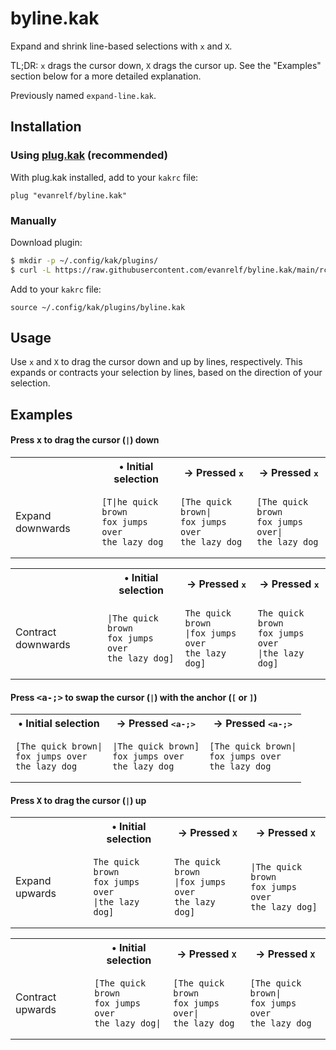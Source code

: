# byline.kak

Expand and shrink line-based selections with `x` and `X`.

TL;DR: `x` drags the cursor down, `X` drags the cursor up. See the "Examples"
section below for a more detailed explanation.

Previously named `expand-line.kak`.

## Installation

### Using [plug.kak](https://github.com/robertmeta/plug.kak) (recommended)

With plug.kak installed, add to your `kakrc` file:

```kakoune
plug "evanrelf/byline.kak"
```

### Manually

Download plugin:

```bash
$ mkdir -p ~/.config/kak/plugins/
$ curl -L https://raw.githubusercontent.com/evanrelf/byline.kak/main/rc/byline.kak -o ~/.config/kak/plugins/byline.kak
```

Add to your `kakrc` file:

```kakoune
source ~/.config/kak/plugins/byline.kak
```

## Usage

Use `x` and `X` to drag the cursor down and up by lines, respectively. This
expands or contracts your selection by lines, based on the direction of your
selection.

## Examples

#### Press <kbd>x</kbd> to drag the cursor (`|`) down

<table>

<tr>
<th>&nbsp;</th>
<th>&bull; Initial selection</th>
<th>&rarr; Pressed <kbd>x</kbd></th>
<th>&rarr; Pressed <kbd>x</kbd></th>
</tr>

<tr>

<td>Expand downwards</td>

<td>

```
[T|he quick brown
fox jumps over
the lazy dog
```

</td>

<td>

```
[The quick brown|
fox jumps over
the lazy dog
```

</td>

<td>

```
[The quick brown
fox jumps over|
the lazy dog
```

</td>

</tr>
</table>

<table>

<tr>
<th>&nbsp;</th>
<th>&bull; Initial selection</th>
<th>&rarr; Pressed <kbd>x</kbd></th>
<th>&rarr; Pressed <kbd>x</kbd></th>
</tr>

<tr>

<td>Contract downwards</td>

<td>

```
|The quick brown
fox jumps over
the lazy dog]
```

</td>

<td>

```
The quick brown
|fox jumps over
the lazy dog]
```

</td>

<td>

```
The quick brown
fox jumps over
|the lazy dog]
```

</td>

</tr>
</table>


#### Press <kbd><a-;></kbd> to swap the cursor (`|`) with the anchor (`[` or `]`)

<table>

<tr>
<th>&bull; Initial selection</th>
<th>&rarr; Pressed <kbd>&lt;a-;&gt;</kbd></th>
<th>&rarr; Pressed <kbd>&lt;a-;&gt;</kbd></th>
</tr>

<tr>

<td>

```
[The quick brown|
fox jumps over
the lazy dog
```

</td>

<td>

```
|The quick brown]
fox jumps over
the lazy dog
```

</td>

<td>

```
[The quick brown|
fox jumps over
the lazy dog
```

</td>

</tr>
</table>

#### Press <kbd>X</kbd> to drag the cursor (`|`) up

<table>

<tr>
<th>&nbsp;</th>
<th>&bull; Initial selection</th>
<th>&rarr; Pressed <kbd>X</kbd></th>
<th>&rarr; Pressed <kbd>X</kbd></th>
</tr>

<tr>

<td>Expand upwards</td>

<td>

```
The quick brown
fox jumps over
|the lazy dog]
```

</td>

<td>

```
The quick brown
|fox jumps over
the lazy dog]
```

</td>

<td>

```
|The quick brown
fox jumps over
the lazy dog]
```

</td>

</tr>
</table>

<table>

<tr>
<th>&nbsp;</th>
<th>&bull; Initial selection</th>
<th>&rarr; Pressed <kbd>X</kbd></th>
<th>&rarr; Pressed <kbd>X</kbd></th>
</tr>

<tr>

<td>Contract upwards</td>

<td>

```
[The quick brown
fox jumps over
the lazy dog|
```

</td>

<td>

```
[The quick brown
fox jumps over|
the lazy dog
```

</td>

<td>

```
[The quick brown|
fox jumps over
the lazy dog
```

</td>

</tr>
</table>
